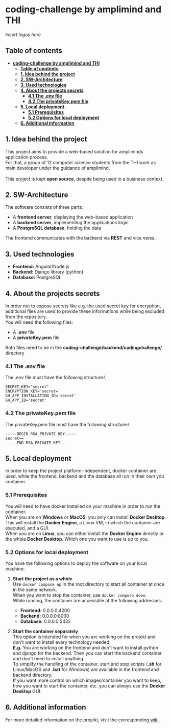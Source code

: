 # **coding-challenge by amplimind and THI**
*Insert logos here*

## **Table of contents**
- [**coding-challenge by amplimind and THI**](#coding-challenge-by-amplimind-and-thi)
  - [**Table of contents**](#table-of-contents)
  - [**1. Idea behind the project**](#1-idea-behind-the-project)
  - [**2. SW-Architecture**](#2-sw-architecture)
  - [**3. Used technologies**](#3-used-technologies)
  - [**4. About the projects secrets**](#4-about-the-projects-secrets)
    - [**4.1 The .env file**](#41-the-env-file)
    - [**4.2 The privateKey.pem file**](#42-the-privatekeypem-file)
  - [**5. Local deployment**](#5-local-deployment)
    - [**5.1 Prerequisites**](#51-prerequisites)
    - [**5.2 Options for local deployment**](#52-options-for-local-deployment)
  - [**6. Additional information**](#6-additional-information)


## **1. Idea behind the project**
This project aims to provide a web-based solution for ampliminds application process.\
For that, a group of 12 computer science students from the THI work as main developer under the guidance of amplimind.\
\
This project is kept **open source**, despite being used in a business context.


## **2. SW-Architecture**
The software consists of three parts:
- A **frontend server**, displaying the web-based application
- A **backend server**, implementing the applications logic
- A **PostgreSQL database**, holding the data 

The frontend communicates with the backend via **REST** and vice versa.

## **3. Used technologies**
- **Frontend:** Angular/Node.js
- **Backend:** Django library (python)
- **Database:** PostgreSQL

## **4. About the projects secrets**
In order not to expose secrets like e.g. the used secret key for encryption, additional files are used to provide these informations while being excluded from the repository.\
You will need the following files:
- A **.env** file 
- A **privateKey.pem** file

Both files need to be in the **coding-challenge/backend/codingchallenge/** directory

### **4.1 The .env file**
The .env file must have the following structure:\
```
SECRET_KEY="secret"
ENCRYPTION_KEY='secret='
GH_APP_INSTALLATION_ID='secret'
GH_APP_ID='secret'
```

### **4.2 The privateKey.pem file**
The privateKey.pem file must have the following structure:\
```
-----BEGIN RSA PRIVATE KEY-----
secret==
-----END RSA PRIVATE KEY-----
```

## **5. Local deployment**
In order to keep the project platform-independent, docker container are used, while the frontend, backend and the database all run in their own you container.

### **5.1 Prerequisites**
You will need to have docker installed on your machine in order to run the container.\
When you are on **Windows** or **MacOS**, you only can install **Docker Desktop**. This will install the **Docker Engine**, a Linux VM, in which the container are executed, and a GUI.\
When you are on **Linux**, you can either install the **Docker Engine** directly or the whole **Docker Desktop**. Which one you want to use is up to you.

### **5.2 Options for local deployment**
You have the following options to deploy the software on your local machine:
1. **Start the project as a whole**\
   Use `docker compose up` in the root directory to start all container at once in the same network.\
   When you want to stop the container, use `docker compose down`.\
   While running, the container are accessible at the following addresses:
   - **Frontend:** 0.0.0.0:4200
   - **Backend:** 0.0.0.0:8000
   - **Database:** 0.0.0.0:5432

2. **Start the container separately**\
   This option is intended for when you are working on the projekt and don't want to install every technology needed.\
   **E.g.** You are working on the frontend and don't want to install python and django for the backend. Then you can start the backend container and don't need to install anything.\
   To simplify the handling of the container, start and stop scripts (**.sh** for Linux/MacOS and **.bat** for Windows) are available in the frontend and backend directory.\
   If you want more control on which images/container you want to keep, how you want to start the container, etc. you can always use the **Docker Desktop** GUI.

## **6. Additional information**
For more detailed information on the projekt, visit the corresponding [wiki](https://github.com/ampcc/coding-challenge/wiki).

